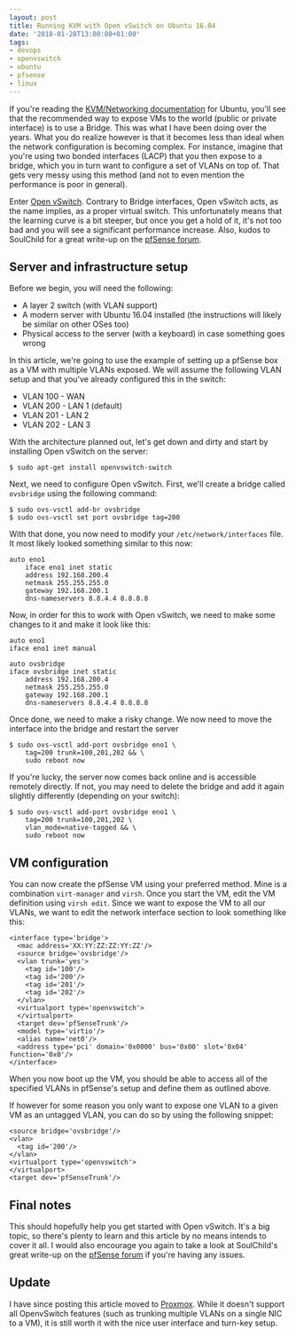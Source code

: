 ```yaml
---
layout: post
title: Running KVM with Open vSwitch on Ubuntu 16.04
date: '2018-01-28T13:00:00+01:00'
tags:
- devops
- openvswitch
- ubuntu
- pfsense
- linux
---
```


If you're reading the [KVM/Networking documentation](https://help.ubuntu.com/community/KVM/Networking) for Ubuntu, you'll see that the recommended way to expose VMs to the world (public or private interface) is to use a Bridge. This was what I have been doing over the years. What you do realize however is that it becomes less than ideal when the network configuration is becoming complex. For instance, imagine that you're using two bonded interfaces (LACP) that you then expose to a bridge, which you in turn want to configure a set of VLANs on top of. That gets very messy using this method (and not to even mention the performance is poor in general).

Enter [Open vSwitch](http://openvswitch.org/). Contrary to Bridge interfaces, Open vSwitch acts, as the name implies, as a proper virtual switch. This unfortunately means that the learning curve is a bit steeper, but once you get a hold of it, it's not too bad and you will see a significant performance increase. Also, kudos to SoulChild for a great write-up on the [pfSense forum](https://forum.pfsense.org/index.php?topic=139045.0).

## Server and infrastructure setup

Before we begin, you will need the following:

- A layer 2 switch (with VLAN support)
- A modern server with Ubuntu 16.04 installed (the instructions will likely be similar on other OSes too)
- Physical access to the server (with a keyboard) in case something goes wrong

In this article, we're going to use the example of setting up a pfSense box as a VM with multiple VLANs exposed. We will assume the following VLAN setup and that you've already configured this in the switch:

- VLAN 100 - WAN
- VLAN 200 - LAN 1 (default)
- VLAN 201 - LAN 2
- VLAN 202 - LAN 3

With the architecture planned out, let's get down and dirty and start by installing Open vSwitch on the server:

```
$ sudo apt-get install openvswitch-switch
```

Next, we need to configure Open vSwitch. First, we'll create a bridge called `ovsbridge` using the following command:

```
$ sudo ovs-vsctl add-br ovsbridge
$ sudo ovs-vsctl set port ovsbridge tag=200
```

With that done, you now need to modify your `/etc/network/interfaces` file. It most likely looked something similar to this now:

```
auto eno1
    iface eno1 inet static
    address 192.168.200.4
    netmask 255.255.255.0
    gateway 192.168.200.1
    dns-nameservers 8.8.4.4 8.8.8.8
```

Now, in order for this to work with Open vSwitch, we need to make some changes to it and make it look like this:

```
auto eno1
iface eno1 inet manual

auto ovsbridge
iface ovsbridge inet static
    address 192.168.200.4
    netmask 255.255.255.0
    gateway 192.168.200.1
    dns-nameservers 8.8.4.4 8.8.8.8
```

Once done, we need to make a risky change. We now need to move the interface into the bridge and restart the server

```
$ sudo ovs-vsctl add-port ovsbridge eno1 \
    tag=200 trunk=100,201,202 && \
    sudo reboot now
```

If you're lucky, the server now comes back online and is accessible remotely directly. If not, you may need to delete the bridge and add it again slightly differently (depending on your switch):

```
$ sudo ovs-vsctl add-port ovsbridge eno1 \
    tag=200 trunk=100,201,202 \
    vlan_mode=native-tagged && \
    sudo reboot now
```

## VM configuration

You can now create the pfSense VM using your preferred method. Mine is a combination `virt-manager` and `virsh`. Once you start the VM, edit the VM definition using `virsh edit`. Since we want to expose the VM to all our VLANs, we want to edit the network interface section to look something like this:

```
<interface type='bridge'>
  <mac address='XX:YY:ZZ:ZZ:YY:ZZ'/>
  <source bridge='ovsbridge'/>
  <vlan trunk='yes'>
    <tag id='100'/>
    <tag id='200'/>
    <tag id='201'/>
    <tag id='202'/>
  </vlan>
  <virtualport type='openvswitch'>
  </virtualport>
  <target dev='pfSenseTrunk'/>
  <model type='virtio'/>
  <alias name='net0'/>
  <address type='pci' domain='0x0000' bus='0x00' slot='0x04' function='0x0'/>
</interface>
```

When you now boot up the VM, you should be able to access all of the specified VLANs in pfSense's setup and define them as outlined above.

If however for some reason you only want to expose one VLAN to a given VM as an untagged VLAN, you can do so by using the following snippet:

```
<source bridge='ovsbridge'/>
<vlan>
  <tag id='200'/>
</vlan>
<virtualport type='openvswitch'>
</virtualport>
<target dev='pfSenseTrunk'/>
```

## Final notes

This should hopefully help you get started with Open vSwitch. It's a big topic, so there's plenty to learn and this article by no means intends to cover it all. I would also encourage you again to take a look at SoulChild's great write-up on the [pfSense forum](https://forum.pfsense.org/index.php?topic=139045.0) if you're having any issues.

## Update

I have since posting this article moved to [Proxmox](https://www.proxmox.com/en/). While it doesn't support all OpenvSwitch features (such as trunking multiple VLANs on a single NIC to a VM), it is still worth it with the nice user interface and turn-key setup.
